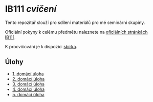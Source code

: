 # IB111 *cvičení*

Tento repozitář slouží pro sdílení materiálů pro mé seminární skupiny.

Oficiální pokyny k celému předmětu naleznete na [oficiálních stránkách IB111](http://www.fi.muni.cz/~xpelanek/IB111/).

K procvičování je k dispozici [sbírka](http://www.fi.muni.cz/IB111/sbirka/).

## Úlohy

- [1. domácí úloha](homework1.md)
- [2. domácí úloha](homework2.md)
- [3. domácí úloha](homework3.md)
- [4. domácí úloha](homework4.md)
- [5. domácí úloha](homework5c.md)
